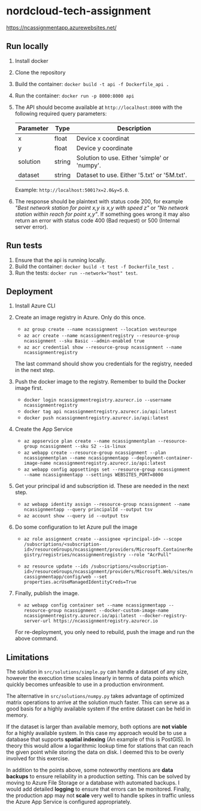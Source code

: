 # nordcloud-tech-assignment
https://ncassignmentapp.azurewebsites.net/

## Run locally 
1. Install docker
2. Clone the repository
3. Build the container: `docker build -t api -f Dockerfile_api .`
4. Run the container: `docker run -p 8000:8000 api`
4. The API should become available at `http://localhost:8000` with the following required query parameters:

    | Parameter  | Type | Description |
    | ------------- | ------------- | ------------- |
    | x  | float  | Device x coordinat |
    | y  | float  | Device y coordinate |
    | solution  | string  | Solution to use. Either 'simple' or 'numpy'.  |
    | dataset  | string  | Dataset to use. Either '5.txt' or '5M.txt'. |

    Example: `http://localhost:5001?x=2.0&y=5.0`.
6. The response should be plaintext with status code 200, for example *"Best network station for point x,y is x,y with speed z"* or *"No network station within reach for point x,y"*. If something goes wrong it may also return an error with status code 400 (Bad request) or 500 (Internal server error).

## Run tests 
1. Ensure that the api is running locally.
2. Build the container: `docker build -t test -f Dockerfile_test .` 
3. Run the tests: `docker run --network="host" test`.


## Deployment

1. Install Azure CLI

2. Create an image registry in Azure. Only do this once.

    - `az group create --name ncassignment --location westeurope`
    - `az acr create --name ncassignmentregistry --resource-group ncassignment --sku Basic --admin-enabled true`
    - `az acr credential show --resource-group ncassignment --name ncassignmentregistry`

    The last command should show you credentials for the registry, needed in the next step.

3. Push the docker image to the registry. Remember to build the Docker image first.

    - `docker login ncassignmentregistry.azurecr.io --username ncassignmentregistry`
    - `docker tag api ncassignmentregistry.azurecr.io/api:latest`
    - `docker push ncassignmentregistry.azurecr.io/api:latest`

4. Create the App Service 

    - `az appservice plan create --name ncassignmentplan --resource-group ncassignment --sku S2 --is-linux`
    - `az webapp create --resource-group ncassignment --plan ncassignmentplan --name ncassignmentapp --deployment-container-image-name ncassignmentregistry.azurecr.io/api:latest`
    - `az webapp config appsettings set --resource-group ncassignment --name ncassignmentapp --settings WEBSITES_PORT=8000`

5. Get your principal id and subscription id. These are needed in the next step.

    - `az webapp identity assign --resource-group ncassignment --name ncassignmentapp --query principalId --output tsv`
    - `az account show --query id --output tsv`

6. Do some configuration to let Azure pull the image

    - `az role assignment create --assignee <principal-id> --scope /subscriptions/<subscription-id>/resourceGroups/ncassignment/providers/Microsoft.ContainerRegistry/registries/ncassignmentregistry --role "AcrPull"`

    - `az resource update --ids /subscriptions/<subscription-id>/resourceGroups/ncassignment/providers/Microsoft.Web/sites/ncassignmentapp/config/web --set properties.acrUseManagedIdentityCreds=True`

7. Finally, publish the image. 
    - `az webapp config container set --name ncassignmentapp --resource-group ncassignment --docker-custom-image-name ncassignmentregistry.azurecr.io/api:latest --docker-registry-server-url https://ncassignmentregistry.azurecr.io`
    
    For re-deployment, you only need to rebuild, push the image and run the above command.

## Limitations

The solution in `src/solutions/simple.py` can handle a dataset of any size, however the execution time scales linearly in terms of data points which quickly becomes unfeasible to use in a production environment.

The alternative in `src/solutions/numpy.py` takes advantage of optimized matrix operations to arrive at the solution much faster. This can serve as a good basis for a highly available system if the entire dataset can be held in memory. 

If the dataset is larger than available memory, both options are **not viable** for a highly available system. In this case my approach would be to use a database that supports **spatial indexing** (An example of this is PostGIS).  In theory this would allow a logarithmic lookup time for stations that can reach the given point while storing the data on disk. I deemed this to be overly involved for this exercise.

In addition to the points above, some noteworthy mentions are **data backups** to ensure reliability in a production setting. This can be solved by moving to Azure File Storage or a database with automated backups. I would add detailed **logging** to ensure that errors can be monitored. Finally, the production app may not **scale** very well to handle spikes in traffic unless the Azure App Service is configured appropriately.

